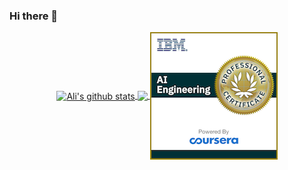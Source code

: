 ### Hi there 👋

<!--
**zendegani/zendegani** is a ✨ _special_ ✨ repository because its `README.md` (this file) appears on your GitHub profile.

Here are some ideas to get you started:

- 🔭 I’m currently working on ...
- 🌱 I’m currently learning ...
- 👯 I’m looking to collaborate on ...
- 🤔 I’m looking for help with ...
- 💬 Ask me about ...
- 📫 How to reach me: ...
- 😄 Pronouns: ...
- ⚡ Fun fact: ...
-->
<p align="center">
<a href="https://github.com/anuraghazra/github-readme-stats">
  <img align="center" src="https://github-readme-stats.anuraghazra1.vercel.app/api?username=zendegani&hide=stars&show_icons=true&include_all_commits=true" alt="Ali's github stats" />
</a>
<a href="https://github.com/anuraghazra/github-readme-stats">
  <img align="center" src="https://github-readme-stats.vercel.app/api/top-langs/?username=zendegani&layout=compact" />
</a>

<a href="https://www.youracclaim.com/badges/97ee1352-ca26-45d9-8218-71d1c7092498/public_url">
  <img align="center" src="./ibm-ai-engineering-professional-certificate.png" alt="IBM AI Engineering Professional Certificate" />
</a>
</p>


<!-- <div data-iframe-width="150" data-iframe-height="270" data-share-badge-id="97ee1352-ca26-45d9-8218-71d1c7092498" data-share-badge-host="https://www.youracclaim.com"></div>
<script type="text/javascript" async src="//cdn.youracclaim.com/assets/utilities/embed.js"></script> -->

<!-- https://www.youracclaim.com/badges/97ee1352-ca26-45d9-8218-71d1c7092498/public_url -->

<!-- [![Top Langs](https://github-readme-stats.vercel.app/api/top-langs/?username=zendegani&layout=compact)](https://github.com/anuraghazra/github-readme-stats)  -->

